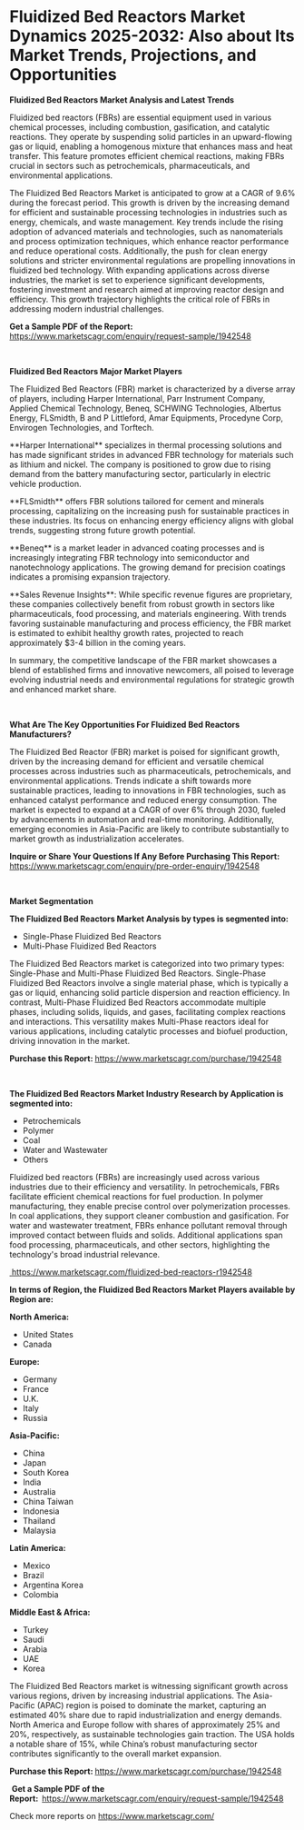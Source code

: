 <p><h1>Fluidized Bed Reactors Market Dynamics 2025-2032: Also about Its Market Trends, Projections, and Opportunities</h1></p><p><strong>Fluidized Bed Reactors Market Analysis and Latest Trends</strong></p>
<p><p>Fluidized bed reactors (FBRs) are essential equipment used in various chemical processes, including combustion, gasification, and catalytic reactions. They operate by suspending solid particles in an upward-flowing gas or liquid, enabling a homogenous mixture that enhances mass and heat transfer. This feature promotes efficient chemical reactions, making FBRs crucial in sectors such as petrochemicals, pharmaceuticals, and environmental applications.</p><p>The Fluidized Bed Reactors Market is anticipated to grow at a CAGR of 9.6% during the forecast period. This growth is driven by the increasing demand for efficient and sustainable processing technologies in industries such as energy, chemicals, and waste management. Key trends include the rising adoption of advanced materials and technologies, such as nanomaterials and process optimization techniques, which enhance reactor performance and reduce operational costs. Additionally, the push for clean energy solutions and stricter environmental regulations are propelling innovations in fluidized bed technology. With expanding applications across diverse industries, the market is set to experience significant developments, fostering investment and research aimed at improving reactor design and efficiency. This growth trajectory highlights the critical role of FBRs in addressing modern industrial challenges.</p></p>
<p><strong>Get a Sample PDF of the Report:&nbsp;</strong> <a href="https://www.marketscagr.com/enquiry/request-sample/1942548?utm_campaign=2991&utm_medium=2&utm_source=Github&utm_content=ia&utm_term=09042025&utm_id=fluidized-bed-reactors">https://www.marketscagr.com/enquiry/request-sample/1942548</a></p>
<p>&nbsp;</p>
<p><strong>Fluidized Bed Reactors Major Market Players</strong></p>
<p><p>The Fluidized Bed Reactors (FBR) market is characterized by a diverse array of players, including Harper International, Parr Instrument Company, Applied Chemical Technology, Beneq, SCHWING Technologies, Albertus Energy, FLSmidth, B and P Littleford, Amar Equipments, Procedyne Corp, Envirogen Technologies, and Torftech. </p><p>**Harper International** specializes in thermal processing solutions and has made significant strides in advanced FBR technology for materials such as lithium and nickel. The company is positioned to grow due to rising demand from the battery manufacturing sector, particularly in electric vehicle production.</p><p>**FLSmidth** offers FBR solutions tailored for cement and minerals processing, capitalizing on the increasing push for sustainable practices in these industries. Its focus on enhancing energy efficiency aligns with global trends, suggesting strong future growth potential.</p><p>**Beneq** is a market leader in advanced coating processes and is increasingly integrating FBR technology into semiconductor and nanotechnology applications. The growing demand for precision coatings indicates a promising expansion trajectory.</p><p>**Sales Revenue Insights**: While specific revenue figures are proprietary, these companies collectively benefit from robust growth in sectors like pharmaceuticals, food processing, and materials engineering. With trends favoring sustainable manufacturing and process efficiency, the FBR market is estimated to exhibit healthy growth rates, projected to reach approximately $3-4 billion in the coming years.</p><p>In summary, the competitive landscape of the FBR market showcases a blend of established firms and innovative newcomers, all poised to leverage evolving industrial needs and environmental regulations for strategic growth and enhanced market share.</p></p>
<p>&nbsp;</p>
<p><strong>What Are The Key Opportunities For Fluidized Bed Reactors Manufacturers?</strong></p>
<p><p>The Fluidized Bed Reactor (FBR) market is poised for significant growth, driven by the increasing demand for efficient and versatile chemical processes across industries such as pharmaceuticals, petrochemicals, and environmental applications. Trends indicate a shift towards more sustainable practices, leading to innovations in FBR technologies, such as enhanced catalyst performance and reduced energy consumption. The market is expected to expand at a CAGR of over 6% through 2030, fueled by advancements in automation and real-time monitoring. Additionally, emerging economies in Asia-Pacific are likely to contribute substantially to market growth as industrialization accelerates.</p></p>
<p><strong>Inquire or Share Your Questions If Any Before Purchasing This Report:</strong> <a href="https://www.marketscagr.com/enquiry/pre-order-enquiry/1942548?utm_campaign=2991&utm_medium=2&utm_source=Github&utm_content=ia&utm_term=09042025&utm_id=fluidized-bed-reactors">https://www.marketscagr.com/enquiry/pre-order-enquiry/1942548</a></p>
<p>&nbsp;</p>
<p><strong>Market Segmentation</strong></p>
<p><strong>The Fluidized Bed Reactors Market Analysis by types is segmented into:</strong></p>
<p><ul><li>Single-Phase Fluidized Bed Reactors</li><li>Multi-Phase Fluidized Bed Reactors</li></ul></p>
<p><p>The Fluidized Bed Reactors market is categorized into two primary types: Single-Phase and Multi-Phase Fluidized Bed Reactors. Single-Phase Fluidized Bed Reactors involve a single material phase, which is typically a gas or liquid, enhancing solid particle dispersion and reaction efficiency. In contrast, Multi-Phase Fluidized Bed Reactors accommodate multiple phases, including solids, liquids, and gases, facilitating complex reactions and interactions. This versatility makes Multi-Phase reactors ideal for various applications, including catalytic processes and biofuel production, driving innovation in the market.</p></p>
<p><strong>Purchase this Report:&nbsp;</strong><a href="https://www.marketscagr.com/purchase/1942548?utm_campaign=2991&utm_medium=2&utm_source=Github&utm_content=ia&utm_term=09042025&utm_id=fluidized-bed-reactors">https://www.marketscagr.com/purchase/1942548</a></p>
<p>&nbsp;</p>
<p><strong>The Fluidized Bed Reactors Market Industry Research by Application is segmented into:</strong></p>
<p><ul><li>Petrochemicals</li><li>Polymer</li><li>Coal</li><li>Water and Wastewater</li><li>Others</li></ul></p>
<p><p>Fluidized bed reactors (FBRs) are increasingly used across various industries due to their efficiency and versatility. In petrochemicals, FBRs facilitate efficient chemical reactions for fuel production. In polymer manufacturing, they enable precise control over polymerization processes. In coal applications, they support cleaner combustion and gasification. For water and wastewater treatment, FBRs enhance pollutant removal through improved contact between fluids and solids. Additional applications span food processing, pharmaceuticals, and other sectors, highlighting the technology's broad industrial relevance.</p></p>
<p><a href="https://www.marketscagr.com/fluidized-bed-reactors-r1942548?utm_campaign=2991&utm_medium=2&utm_source=Github&utm_content=ia&utm_term=09042025&utm_id=fluidized-bed-reactors">&nbsp;https://www.marketscagr.com/fluidized-bed-reactors-r1942548</a></p>
<p><strong>In terms of Region, the Fluidized Bed Reactors Market Players available by Region are:</strong></p>
<p>
    <p> <strong> North America: </strong>
        <ul>
            <li>United States</li>
            <li>Canada</li>
        </ul>
        </p> 
    <p> <strong> Europe: </strong>
        <ul>
            <li>Germany</li>
            <li>France</li>
            <li>U.K.</li>
            <li>Italy</li>
            <li>Russia</li>
        </ul>
        </p> 
    <p> <strong> Asia-Pacific: </strong>
        <ul>
            <li>China</li>
            <li>Japan</li>
            <li>South Korea</li>
            <li>India</li>
            <li>Australia</li>
            <li>China Taiwan</li>
            <li>Indonesia</li>
            <li>Thailand</li>
            <li>Malaysia</li>
        </ul>
        </p> 
    <p> <strong> Latin America: </strong>
        <ul>
            <li>Mexico</li>
            <li>Brazil</li>
            <li>Argentina Korea</li>
            <li>Colombia</li>
        </ul>
        </p> 
    <p> <strong> Middle East & Africa: </strong>
        <ul>
            <li>Turkey</li>
            <li>Saudi</li>
            <li>Arabia</li>
            <li>UAE</li>
            <li>Korea</li>
        </ul>
    </p>
    </p>
<p><p>The Fluidized Bed Reactors market is witnessing significant growth across various regions, driven by increasing industrial applications. The Asia-Pacific (APAC) region is poised to dominate the market, capturing an estimated 40% share due to rapid industrialization and energy demands. North America and Europe follow with shares of approximately 25% and 20%, respectively, as sustainable technologies gain traction. The USA holds a notable share of 15%, while China’s robust manufacturing sector contributes significantly to the overall market expansion.</p></p>
<p><strong>Purchase this Report: </strong><a href="https://www.marketscagr.com/purchase/1942548?utm_campaign=2991&utm_medium=2&utm_source=Github&utm_content=ia&utm_term=09042025&utm_id=fluidized-bed-reactors">https://www.marketscagr.com/purchase/1942548</a></p>
<p>&nbsp;<strong>Get a Sample PDF of the Report:&nbsp;&nbsp;</strong><a href="https://www.marketscagr.com/enquiry/request-sample/1942548?utm_campaign=2991&utm_medium=2&utm_source=Github&utm_content=ia&utm_term=09042025&utm_id=fluidized-bed-reactors">https://www.marketscagr.com/enquiry/request-sample/1942548</a></p>
<p><strong></strong></p>
<p>Check more reports on <a href="https://www.marketscagr.com/?utm_campaign=2991&utm_medium=2&utm_source=Github&utm_content=ia&utm_term=09042025&utm_id=fluidized-bed-reactors">https://www.marketscagr.com/</a></p>